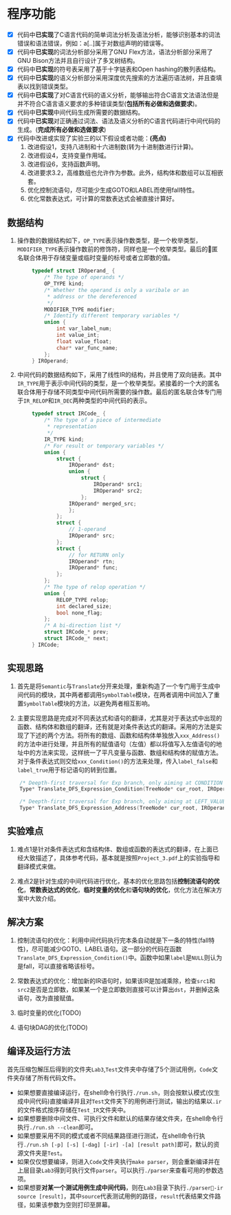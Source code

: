 # 程序功能

- [x] 代码中**已实现**了C语言代码的简单词法分析及语法分析，能够识别基本的词法错误和语法错误，例如：a[..]属于对数组声明的错误等。
- [x] 代码中**已实现**的词法分析部分采用了GNU Flex方法，语法分析部分采用了GNU Bison方法并且自行设计了多叉树结构。
- [x] 代码中**已实现**的符号表采用了基于十字链表和Open hashing的散列表结构。
- [x] 代码中**已实现**的语义分析部分采用深度优先搜索的方法遍历语法树，并且查填表以找到错误类型。
- [x] 代码中**已实现**了对C语言代码的语义分析，能够输出符合C语言文法语法但是并不符合C语言语义要求的多种错误类型(**包括所有必做和选做要求**)。
- [x] 代码中**已实现**中间代码生成所需要的数据结构。
- [x] 代码中**已实现**对正确通过词法、语法及语义分析的C语言代码进行中间代码的生成。(**完成所有必做和选做要求**)
- [x] 代码中改进或实现了实验三的以下假设或者功能：**(亮点)**  
    1. 改进假设1，支持八进制和十六进制数(转为十进制数进行计算)。
    2. 改进假设4，支持变量作用域。
    3. 改进假设6，支持函数声明。
    4. 改进要求3.2，高维数组也允许作为参数。此外，结构体和数组可以互相嵌套。
    5. 优化控制流语句，尽可能少生成GOTO和LABEL而使用fall特性。
    6. 优化常数表达式，可计算的常数表达式会被直接计算好。

## 数据结构

1. 操作数的数据结构如下，``OP_TYPE``表示操作数类型，是一个枚举类型，``MODIFIER_TYPE``表示操作数前的修饰符，同样也是一个枚举类型。最后的匿名联合体用于存储变量或临时变量的标号或者立即数的值。

```cpp  
        typedef struct IROperand_ {
            /* The type of operands */
            OP_TYPE kind;
            /* Whether the operand is only a varibale or an 
             * address or the dereferenced 
             */
            MODIFIER_TYPE modifier;
            /* Identify different temporary variables */
            union {
                int var_label_num;
                int value_int;
                float value_float;
                char* var_func_name;
            };
        } IROperand;
```

2. 中间代码的数据结构如下，采用了线性IR的结构，并且使用了双向链表。其中``IR_TYPE``用于表示中间代码的类型，是一个枚举类型。紧接着的一个大的匿名联合体用于存储不同类型中间代码所需要的操作数。最后的匿名联合体专门用于``IR_RELOP``和``IR_DEC``两种类型的中间代码的表示。

```cpp
        typedef struct IRCode_ {
            /* The type of a piece of intermediate 
             * representation 
             */
            IR_TYPE kind;
            /* For result or temporary variables */
            union {
                struct {
                    IROperand* dst;
                    union {
                        struct {
                            IROperand* src1;
                            IROperand* src2;
                        };
                    IROperand* merged_src;
                    };
                };
                struct { 
                    // 1-operand
                    IROperand* src;
                };
                struct { 
                    // for RETURN only
                    IROperand* rtn;
                    IROperand* func;
                };
            };
            /* The type of relop operation */
            union {
                RELOP_TYPE relop;
                int declared_size;
                bool none_flag;
            };
            /* A bi-direction list */
            struct IRCode_* prev;
            struct IRCode_* next;
        } IRCode;

```

## 实现思路

1. 首先是将``Semantic``与``Translate``分开来处理，重新构造了一个专门用于生成中间代码的模块，其中两者都调用``SymbolTable``模块，在两者调用中间加入了重置``SymbolTable``模块的方法，以避免两者相互影响。

2. 主要实现思路是完成对不同表达式和语句的翻译，尤其是对于表达式中出现的函数、结构体和数组的翻译，还有就是对条件表达式的翻译。采用的方法是实现了下述的两个方法。将所有的数组、函数和结构体单独放入``xxx_Address()``的方法中进行处理，并且所有的赋值语句（左值）都以将值写入左值语句的地址中的方法来实现，这样统一了平凡变量与函数、数组和结构体的赋值方法。对于条件表达式则交给``xxx_Condition()``的方法来处理，传入``label_false``和``label_true``用于标记语句的转到位置。

```cpp
    /* Deepth-first traversal for Exp branch, only aiming at CONDITION Expression */
    Type* Translate_DFS_Expression_Condition(TreeNode* cur_root, IROperand* label_true, IROperand* label_false);

    /* Deepth-first traversal for Exp branch, only aiming at LEFT_VALUE Expression */
    Type* Translate_DFS_Expression_Address(TreeNode* cur_root, IROperand* operand);

```

## 实验难点

1. 难点1是针对条件表达式和含结构体、数组或函数的表达式的翻译，在上面已经大致描述了，具体参考代码，基本就是按照``Project_3.pdf``上的实验指导和翻译模式来做。

2. 难点2是针对生成的中间代码进行优化，基本的优化思路包括**控制流语句的优化**，**常数表达式的优化**，**临时变量的优化**和**语句块的优化**，优化方法在解决方案中大致介绍。

## 解决方案

1. 控制流语句的优化：利用中间代码执行完本条自动就是下一条的特性(fall特性)，尽可能减少GOTO、LABEL语句。这一部分的代码在函数``Translate_DFS_Expression_Condition()``中。函数中如果``label``是``NULL``则认为是fall，可以直接省略该标号。

2. 常数表达式的优化：增加新的IR语句时，如果该IR是加减乘除，检查``src1``和``src2``是否是立即数，如果某一个是立即数则直接可以计算出``dst``，并删掉这条语句，改为直接赋值。

3. 临时变量的优化(TODO)

4. 语句块DAG的优化(TODO)

## 编译及运行方法

首先压缩包解压后得到的文件夹``Lab3``,``Test``文件夹中存储了5个测试用例，``Code``文件夹存储了所有代码文件。

- 如果想要直接编译运行，在shell命令行执行``./run.sh``，则会按默认模式(仅生成中间代码)直接编译并且对``Test``文件夹下的用例进行测试，输出的结果以``.ir``的文件格式按序存储在``Test_IR``文件夹中。
- 如果想要删除中间文件、可执行文件和默认的结果存储文件夹，在shell命令行执行``./run.sh --clean``即可。
- 如果想要采用不同的模式或者不同结果路径进行测试，在shell命令行执行``./run.sh [-p] [-s] [-dag] [-ir] -[a] [result path]``即可，默认的资源文件夹是``Test``。
- 如果仅仅想要编译，则进入``Code``文件夹执行``make parser``，则会重新编译并在上层目录``Lab3``得到可执行文件``parser``。可以执行``./parser``来查看可用的参数选项。
- 如果想要**对某一个测试用例生成中间代码**，则在``Lab3``目录下执行``./parser-ir source [result]``，其中``source``代表测试用例的路径，``result``代表结果文件路径，如果该参数为空则打印至屏幕。
